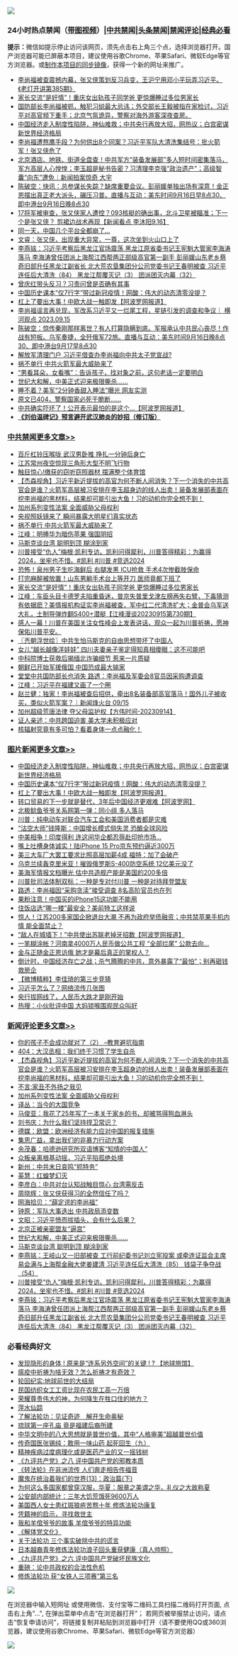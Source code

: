 ![](https://raw.githubusercontent.com/jsvpn/jsproxy/dev/64photo/fqnews-qr.jpg)

<div id="tt">
<h3>24小时热点禁闻（<a href="https://391091.xyz" target="_blank">带图视频</a>）|<a href="#%E4%B8%AD%E5%85%B1%E7%A6%81%E9%97%BB%E6%9B%B4%E5%A4%9A%E6%96%87%E7%AB%A0">中共禁闻</a>|<a href="#%E5%9B%BE%E7%89%87%E6%96%B0%E9%97%BB%E6%9B%B4%E5%A4%9A%E6%96%87%E7%AB%A0">头条禁闻</a>|<a href="#%E6%96%B0%E9%97%BB%E8%AF%84%E8%AE%BA%E6%9B%B4%E5%A4%9A%E6%96%87%E7%AB%A0">禁闻评论|<a href="#%E5%BF%85%E7%9C%8B%E7%BB%8F%E5%85%B8%E5%A5%BD%E6%96%87">经典必看</a></h3>
<div><b>提示：</b>微信如提示停止访问该网页，须先点击右上角三个点，选择浏览器打开。国产浏览器可能已屏蔽本项目，建议使用谷歌Chrome、苹果Safari、微软Edge等官方浏览器。或<a href="%E5%88%B6%E4%BD%9Cgit%E7%A6%81%E9%97%BB%E9%95%9C%E5%83%8F.md">制作本项目的同步镜像</a>，获得一个新的网址来推广。</div>
<ul>

<li><a href="/sohnews/20230916/1934624.md">李尚福被查震撼内幕，张又侠策划反习兵变，王沪宁用邓小平玩弄习近平。《老灯开讲第385期》</a></li>
<li><a href="/cbnews/20230916/1934592.md">家长交流“是奸情”！重庆女出轨孩子同学爸 更惊爆睡过多位男家长</a></li>
<li><a href="/sohnews/20230916/1934693.md">国防部长李尚福被抓，触犯习縂最大忌讳；外交部长王毅被指在家检讨，习近平对高官频下重手；北京气氛诡异，警察对海外游客深夜查房。</a></li>
<li><a href="/topimagenews/20230916/1934650.md">中国经济走入制度性陷阱，神仙难救；中共央行再放大招，网热议；白宫密谋新世界经济格局</a></li>
<li><a href="/comments/20230916/1934670.md">李尚福遭熬鹰手段？为何供出8个同案？习近平军队大清洗集结号：批火箭军！张又侠危了</a></li>
<li><a href="/sohnews/20230916/1934615.md">北京酒店、地铁、街道全盘查！中共军方“装备发展部”多人短时间密集落马，军方高层人心惶惶；李玉超是秘书告密？习清理李克强“政治遗产”；高级智囊“向东”遭免｜新闻拍案惊奇 大宇</a></li>
<li><a href="/sohnews/20230916/1934667.md">陈破空：快讯：总参谋长失踪？缺席重要会议。彭丽媛单独出场有深意！金正恩摆出真正老大派头，碾压习普。直播与互动：美东时间9月16日早8点30、即中港台9月16日晚8点30</a></li>
<li><a href="/sohnews/20230917/1934771.md">17将军被审查，张又侠家人遭控？093核艇的确出事，北斗卫星被瞄准；下一个是张又侠？ 剪裙边战术再现【新闻看点 李沐阳9.16】</a></li>
<li><a href="/cnnews/20230917/1934793.md">同一天，中国几个平台全都崩了…</a></li>
<li><a href="/sohnews/20230916/1934628.md">文睿：张又侠，出现重大异常，一尊，这次坐到火山口上了</a></li>
<li><a href="/comments/20230916/1934705.md">李燕铭：习近平考察后黑龙江官场震荡 黑龙江原省委书记王宪魁大管家李海涛落马 李海涛曾任团派上海帮江西帮两正部级高官第一副手 彭丽媛山东老乡蔡奇旧部升任黑龙江副省长 北大荒农垦集团分公司党委书记王春明被查 习近平连任后大清洗（84） 黑龙江帮覆灭记（3） 团派团灭内幕（32）</a></li>
<li><a href="/ccpdope/20230916/1934711.md">曾庆红带头反习？习责问曾是否确有其事</a></li>
<li><a href="/topimagenews/20230916/1934633.md">中国历史课本“仅7行字”带过新冠疫情！网酸：伟大的动态清零没提？</a></li>
<li><a href="/topimagenews/20230916/1934632.md">杠上了要出大事！中欧大战一触即发【阿波罗网报道】</a></li>
<li><a href="/sohnews/20230916/1934675.md">李尚福谣言再兑现，军改系习近平又一烂尾工程，星链引发的调查和争议｜ 横河观点 2023.09.15</a></li>
<li><a href="/sohnews/20230917/1934785.md">陈破空：惊传秦刚那样离世？有人打算隐瞒到底。军报承认中共民心丧尽！作战有短板。乌军奏捷，全歼俄军72旅。直播与互动：美东时间9月16日晚8点30、即中港台9月17早8点30</a></li>
<li><a href="/headline/20230917/1934732.md">解放军清理门户 习近平借查办李尚福向中共太子党宣战?</a></li>
<li><a href="/cbnews/20230917/1934779.md">祸不单行 中共火箭军最大威胁来了</a></li>
<li><a href="/funmedia/20230916/1934558.md">“男看耳朵，女看嘴”：告诉孩子，找对象之前，这句老话一定要明白</a></li>
<li><a href="/comments/20230917/1934781.md">世纪大和解，中美正式迎来极限撕杀……</a></li>
<li><a href="/cnnews/20230916/1934652.md">睡不着？美军“2分钟香甜入睡法”曝光 网友实测</a></li>
<li><a href="/sohnews/20230916/1934683.md">原文已404，警察国家必死于脆断……</a></li>
<li><a href="/cnnews/20230916/1934623.md">中共确实吓坏了！公开表示最怕的是这个...【阿波罗网报道】</a></li>
<li><b><a href="/comments/20200207/1272816.md" target="_blank">《刘伯温碑记》预言避开武汉肺炎的妙招（修订版）</a></b></li>
</ul>
</div>

<div class="catlist">
<h3><a href="/cbnews/" target="_blank">中共禁闻</a><span><a href="/cbnews/" target="_blank" rel="nofollow">更多文章>></a></span></h3>
<ul>
<li><a href="/cbnews/20230917/1934858.md" target="_blank">百斤杠铃压喉咙 武汉男卧推 挣扎一分钟后身亡</a></li>
<li><a href="/cbnews/20230917/1934857.md" target="_blank">江苏常州夜空惊现三角形大型不明飞行物</a></li>
<li><a href="/cbnews/20230917/1934856.md" target="_blank">触目惊心!缴获的窃听窃照器材 摆满整个体育馆</a></li>
<li><a href="/comments/20230917/1934854.md" target="_blank">【杰森视角】习近平新近提拔的高官为何不断人间消失？下一个消失的中共高官会是谁？火箭军高层被习安排在李玉超身边的线人出卖！装备发展部表面在挖李尚福的黑材料，结果却可能引出大鱼！习的动机你完全想不到！</a></li>
<li><a href="/comments/20230917/1934839.md" target="_blank">加州系列变性法案 全面威胁父母权利</a></li>
<li><a href="/cbnews/20230917/1934827.md" target="_blank">央视照妖镜来了 瞬间暴露大明星们真实状态</a></li>
<li><a href="/cbnews/20230917/1934779.md" target="_blank">祸不单行 中共火箭军最大威胁来了</a></li>
<li><a href="/cbnews/20230917/1934778.md" target="_blank">江峰：明捧华为暗伤苹果 强国阴招</a></li>
<li><a href="/comments/20230917/1934767.md" target="_blank">马斯克谈台湾   聪明到顶 糊涂到家</a></li>
<li><a href="/comments/20230916/1934709.md" target="_blank">川普接受“仇人”梅根·凯利专访。凯利问得犀利，川普答得精彩：为赢得2024，坐牢也不惜。#凯利 #川普 #竞选2024</a></li>
<li><a href="/cbnews/20230916/1934595.md" target="_blank">恐怖！泉州男子生吃海鲜后 右腿发黑 ICU抢救 手术4次惨截肢保命</a></li>
<li><a href="/cbnews/20230916/1934593.md" target="_blank">打完麻醉被放置！山东男躺手术台上等开刀 医师竟都下班了</a></li>
<li><a href="/cbnews/20230916/1934592.md" target="_blank">家长交流“是奸情”！重庆女出轨孩子同学爸 更惊爆睡过多位男家长</a></li>
<li><a href="/cbnews/20230916/1934568.md" target="_blank">江峰：车臣头目卡德罗夫陷重昏迷，普京失普里戈津左膀再失右臂，下毒猜测有依据麽？美情报机构证实李尚福被查，军中红二代清洗扩大；金普会乌军送大礼，土制导弹炸翻S400+潜艇【江峰漫谈20230915第730期】</a></li>
<li><a href="/comments/20230916/1934563.md" target="_blank">感人一幕！川普在美国关注女性峰会上发表讲话，观众一起为川普祈祷，愿神保佑川普平安。</a></li>
<li><a href="/cbnews/20230916/1934542.md" target="_blank">〖兲朝浮世绘〗中共生怕马斯克的自由思想带坏了中国人</a></li>
<li><a href="/cbnews/20230916/1934481.md" target="_blank">女儿“越长越像洋娃娃” 四川夫妻亲子鉴定得知真相傻眼：这不可能吧</a></li>
<li><a href="/cbnews/20230916/1934480.md" target="_blank">中科院博士获救后揭缅北诈骗细节 惹来一片质疑</a></li>
<li><a href="/cbnews/20230916/1934466.md" target="_blank">朝鲜已开始军援俄国 中国恐成最大输家</a></li>
<li><a href="/cbnews/20230916/1934465.md" target="_blank">堂堂中共国防部长也消失 路透：李尚福及军委会8官员因采购遭调查</a></li>
<li><a href="/cbnews/20230916/1934435.md" target="_blank">江峰：习近平在福建又画了一个圈</a></li>
<li><a href="/comments/20230916/1934427.md" target="_blank">赵兰健：独家！李尚福被查后招供，牵出8名装备部高官落马！国外儿子被收买，类似火箭军案？｜新闻烽火台 09/15</a></li>
<li><a href="/comments/20230916/1934406.md" target="_blank">加州超级荒唐法律 夺父母监护权【方伟时间-20230914】</a></li>
<li><a href="/cbnews/20230916/1934313.md" target="_blank">证人亲述：中共跨国迫害 美大学未积极应对</a></li>
<li><a href="/comments/20230916/1934312.md" target="_blank">核辐射究竟有多可怕？看着身体一点点融化！</a></li>

</ul>
</div>
<div class="catlist">
<h3><a href="/topimagenews/" target="_blank">图片新闻</a><span><a href="/topimagenews/" target="_blank" rel="nofollow">更多文章>></a></span></h3>
<ul>
<li><a href="/topimagenews/20230916/1934650.md" target="_blank">中国经济走入制度性陷阱，神仙难救；中共央行再放大招，网热议；白宫密谋新世界经济格局</a></li>
<li><a href="/topimagenews/20230916/1934633.md" target="_blank">中国历史课本“仅7行字”带过新冠疫情！网酸：伟大的动态清零没提？</a></li>
<li><a href="/topimagenews/20230916/1934632.md" target="_blank">杠上了要出大事！中欧大战一触即发【阿波罗网报道】</a></li>
<li><a href="/topimagenews/20230916/1934631.md" target="_blank">转口贸易的下一步就是替代，3年后中国经济更艰难【阿波罗网】</a></li>
<li><a href="/topimagenews/20230916/1934389.md" target="_blank">北极鲶鱼爷爷关系网第一弹：同小组 多人落马</a></li>
<li><a href="/topimagenews/20230916/1934344.md" target="_blank">川普：纯电动车对联合汽车工会和美国消费者都是灾难</a></li>
<li><a href="/topimagenews/20230916/1934314.md" target="_blank">“沽空大师”钱隆斯：中国增长模式倘失灵 恐酿全球风险</a></li>
<li><a href="/topimagenews/20230916/1934297.md" target="_blank">中美相争！印度得利 连这间华企都忍辱赴印抢市场…</a></li>
<li><a href="/topimagenews/20230916/1934274.md" target="_blank">嘴上吐槽身体诚实！陆iPhone 15 Pro京东预约逼近300万</a></li>
<li><a href="/topimagenews/20230915/1934263.md" target="_blank">美三大车厂大罢工要求比照高层加薪4成 福特：加了会破产</a></li>
<li><a href="/topimagenews/20230915/1934262.md" target="_blank">乌克兰续轰克里米亚！摧毁俄罗斯S-400防空系统 12亿美元没了</a></li>
<li><a href="/topimagenews/20230915/1934251.md" target="_blank">美海军情报文档曝光 估中共造舰产能是美国的200多倍</a></li>
<li><a href="/topimagenews/20230915/1934250.md" target="_blank">川普批司法体制双标：一种是专对付川普 一种是对待拜登盟友</a></li>
<li><a href="/topimagenews/20230915/1934237.md" target="_blank">路透：李尚福因“采购贪渎”接受调查 8名高阶官员也在列</a></li>
<li><a href="/topimagenews/20230915/1934200.md" target="_blank">果粉注意！中国买的iPhone15这功能不能用</a></li>
<li><a href="/topimagenews/20230915/1934182.md" target="_blank">住饭店选“哪一楼”最安全？美前特工这样说</a></li>
<li><a href="/topimagenews/20230915/1934150.md" target="_blank">惊人！江苏200多家国企掀退台大潮 不再为政府举债融资；中共禁苹果手机内情 能全面禁止？</a></li>
<li><a href="/topimagenews/20230915/1934127.md" target="_blank">“敌人在城墙下！”中共使出苏联老掉牙招数【阿波罗网报道】</a></li>
<li><a href="/topimagenews/20230915/1934092.md" target="_blank">一笔糊涂帐？河南拿4000万人民币做公共工程 “全部烂尾” 公款去向&#8230;</a></li>
<li><a href="/topimagenews/20230915/1934064.md" target="_blank">金与正随金正恩访俄 她才是幕后真正的掌权人？</a></li>
<li><a href="/topimagenews/20230915/1934055.md" target="_blank">倒计时，中国经济存亡之战；杀气腾腾的中共，意外暴露了“最怕”；别再砸钱救房企</a></li>
<li><a href="/topimagenews/20230915/1934002.md" target="_blank">【微博精粹】李佳琦的第三步竞猜</a></li>
<li><a href="/topimagenews/20230915/1933922.md" target="_blank">习近平怎么了？网络流传几张图</a></li>
<li><a href="/topimagenews/20230915/1933873.md" target="_blank">央行拔网线了，人民币大跌才是刚开始</a></li>
<li><a href="/topimagenews/20230915/1933872.md" target="_blank">热搜：小伙批评中国 大妈锁喉围观民众叫好</a></li>

</ul>
</div>
<div class="catlist">
<h3><a href="/comments/" target="_blank">新闻评论</a><span><a href="/comments/" target="_blank" rel="nofollow">更多文章>></a></span></h3>
<ul>
<li><a href="/comments/20230917/1933753.md" target="_blank">你的孩子不会成功就对了（2） &#8211;教育避坑指南</a></li>
<li><a href="/comments/20230917/1934879.md" target="_blank">404：大汉丞相：我们终于习惯了学生自杀</a></li>
<li><a href="/comments/20230917/1934854.md" target="_blank">【杰森视角】习近平新近提拔的高官为何不断人间消失？下一个消失的中共高官会是谁？火箭军高层被习安排在李玉超身边的线人出卖！装备发展部表面在挖李尚福的黑材料，结果却可能引出大鱼！习的动机你完全想不到！</a></li>
<li><a href="/comments/20230917/1934850.md" target="_blank">不言:家丑不外扬之我见</a></li>
<li><a href="/comments/20230917/1934839.md" target="_blank">加州系列变性法案 全面威胁父母权利</a></li>
<li><a href="/comments/20230917/1934837.md" target="_blank">译丛：当今的大国竞争</a></li>
<li><a href="/comments/20230917/1934836.md" target="_blank">马俊亚：我花了25年写了一本关于家乡的书，却被骂得狗血淋头</a></li>
<li><a href="/comments/20230917/1934835.md" target="_blank">刘书庆：为什么我们坚持捍卫常识？</a></li>
<li><a href="/comments/20230917/1934834.md" target="_blank">德媒：欧盟：欧洲经济有能力应对中国的报复措施</a></li>
<li><a href="/comments/20230917/1934833.md" target="_blank">集思广益，拿出我们的非暴力行动方案</a></li>
<li><a href="/comments/20230917/1934817.md" target="_blank">余茂春：哈德逊研究所双语博客“知情的中国人”</a></li>
<li><a href="/comments/20230917/1934816.md" target="_blank">众叛亲离根基动摇，习近平陷孤绝处境</a></li>
<li><a href="/comments/20230917/1934804.md" target="_blank">新州：中共末日哀鸣“抓特务”</a></li>
<li><a href="/comments/20230917/1934803.md" target="_blank">英慧：红蝗梦幻灭</a></li>
<li><a href="/comments/20230917/1934802.md" target="_blank">李彦白：中共对台认知战触目惊心 台湾需反击</a></li>
<li><a href="/comments/20230917/1934801.md" target="_blank">周晓辉：张又侠获得习的全然信任了吗？</a></li>
<li><a href="/comments/20230917/1934800.md" target="_blank">网海拾贝：“薛定谔的李尚福”</a></li>
<li><a href="/comments/20230917/1934799.md" target="_blank">钟原：军队大事迭出 中共政局添变数</a></li>
<li><a href="/comments/20230917/1934797.md" target="_blank">文昭：习近平愤而拔插头，会有什么后果？</a></li>
<li><a href="/comments/20230917/1934787.md" target="_blank">北京正被亲密盟友“逼宫”</a></li>
<li><a href="/comments/20230917/1934781.md" target="_blank">世纪大和解，中美正式迎来极限撕杀……</a></li>
<li><a href="/comments/20230917/1934767.md" target="_blank">马斯克谈台湾   聪明到顶 糊涂到家</a></li>
<li><a href="/comments/20230916/1934722.md" target="_blank">李燕铭：王岐山又一旧部被查 工行前纪委书记刘立宪投案 或牵连证监会主席易会满与上海帮金融大佬姜建清 习近平连任后大清洗（85） 钱袋子争夺战（54）</a></li>
<li><a href="/comments/20230916/1934709.md" target="_blank">川普接受“仇人”梅根·凯利专访。凯利问得犀利，川普答得精彩：为赢得2024，坐牢也不惜。#凯利 #川普 #竞选2024</a></li>
<li><a href="/comments/20230916/1934705.md" target="_blank">李燕铭：习近平考察后黑龙江官场震荡 黑龙江原省委书记王宪魁大管家李海涛落马 李海涛曾任团派上海帮江西帮两正部级高官第一副手 彭丽媛山东老乡蔡奇旧部升任黑龙江副省长 北大荒农垦集团分公司党委书记王春明被查 习近平连任后大清洗（84） 黑龙江帮覆灭记（3） 团派团灭内幕（32）</a></li>

</ul>
</div>

<div class="catlist">
<h3>必看经典好文</h3>
<ul>
<li><a href="/bannedvideo/20220611/1744386.md" target="_blank">发现隐形的身体 ! 原来是“连系另外空间”的关键 ! ? 【地球旅馆】</a></li>
<li><a href="/comments/20200502/1322275.md" target="_blank">瘟疫中祈祷为啥无效？怎么祈祷才有奇效？</a></li>
<li><a href="/comments/20200920/582873.md" target="_blank">轮回纪实:地球前世的大结局</a></li>
<li><a href="/lifebaike/20200515/1328783.md" target="_blank">民国纺织女工工资比现在农民工高一万倍</a></li>
<li><a href="/comments/20200618/1346830.md" target="_blank">荣耀尊贵伟大的神，为何降生在牲口住的地方？</a></li>
<li><a href="/cbnews/20210809/1603030.md" target="_blank">萍水仙踪</a></li>
<li><a href="/comments/20200307/1289968.md" target="_blank">了解法轮功：见证奇迹　解开生命奥秘</a></li>
<li><a href="/bannedvideo/20220418/1720873.md" target="_blank">琉球第一座孔庙 竟是福建后裔所建</a></li>
<li><a href="/comments/20221031/1804538.md" target="_blank">中华文明中的八大思想就是普世价值，其中“人格审美”超越普世价值</a></li>
<li><a href="/comments/20220214/1691990.md" target="_blank">传奇国医张锡纯：敢用一味山药 起死回生（九）</a></li>
<li><a href="/lifebaike/20230911/1932098.md" target="_blank">精神疾病过度病理化或是医药产业的又一摇钱树</a></li>
<li><a href="/bookonline/20131116/201047.md" target="_blank">《九评共产党》之八 评中国共产党的邪教本质</a></li>
<li><a href="/comments/20210509/1542786.md" target="_blank">《转法轮》在非洲流传 人们奔走相告传福音</a></li>
<li><a href="/topimagenews/20180602/951960.md" target="_blank">魔鬼在统治着我们的世界(13)：政治篇(下)</a></li>
<li><a href="/comments/20220726/1762946.md" target="_blank">为何这么多国家都曾穿汉服，华夏：服章之美谓之华，礼仪之大故称夏</a></li>
<li><a href="/comments/20200515/220430.md" target="_blank">公安部内部统计：三年大饥荒饿死9600万人</a></li>
<li><a href="/comments/20190126/1070164.md" target="_blank">美国西人女士患红斑狼疮苦熬十年 修炼法轮功康复</a></li>
<li><a href="/tculture/xiulian/20150708/421752.md" target="_blank">凭籍神的启示，寻找救世主</a></li>
<li><a href="/tculture/20200917/1398046.md" target="_blank">我和羊倌爷爷的故事 羊倌爷爷的特异功能</a></li>
<li><a href="/bookwiki/20130610/138400.md" target="_blank">《解体党文化》</a></li>
<li><a href="/cbnews/20200703/1354907.md" target="_blank">关于法轮功 三个事实破除中共的谎言</a></li>
<li><a href="/comments/20211023/1642745.md" target="_blank">日本越裔青年修炼法轮功浪子回头重获健康（真人帅照）</a></li>
<li><a href="/bookonline/20131116/201050.md" target="_blank">《九评共产党》之六 评中国共产党破坏民族文化</a></li>
<li><a href="/comments/20200705/783271.md" target="_blank">重磅：论中共政权的合法性危机</a></li>
<li><a href="/comments/20210720/1514058.md" target="_blank">修炼法轮功 获“女铁人三项赛”第三名</a></li>

</ul>
</div>

![](https://raw.githubusercontent.com/jsvpn/jsproxy/dev/64photo/fqnews-qr.jpg)

在浏览器中输入短网址 或使用微信、支付宝等二维码工具扫描二维码打开页面, 点击右上角"...", 在弹出菜单中点击“在浏览器打开”； 若网页被举报禁止访问，请点击“恢复申请访问”，将链接复制并粘贴到浏览器中打开（请不要使用QQ或360浏览器，建议使用谷歌Chrome、苹果Safari、微软Edge等官方浏览器）

![](https://raw.githubusercontent.com/jsvpn/jsproxy/dev/64photo/wx.jpg)